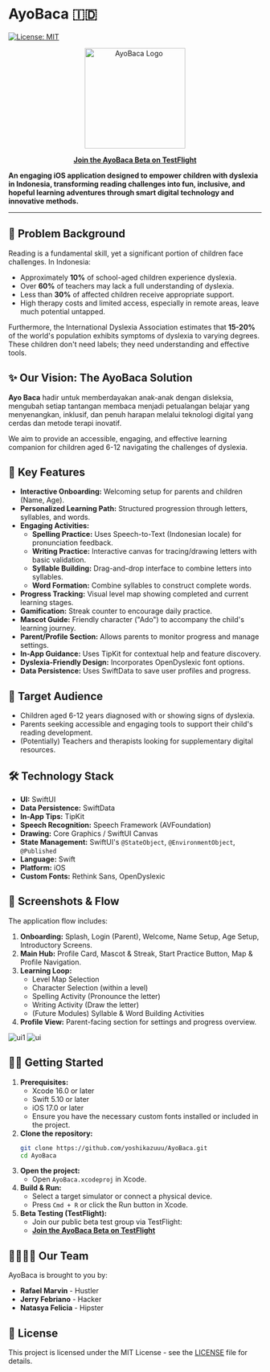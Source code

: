 # AyoBaca 🇮🇩

[![License: MIT](https://img.shields.io/badge/License-MIT-yellow.svg)](https://opensource.org/licenses/MIT)

<p align="center">
  <img
    src="https://github.com/user-attachments/assets/f371e61c-6e1e-44b5-8e96-df3d8733dd51"
    alt="AyoBaca Logo"
    width="200"
  />
</p>
<p align="center">
  <a href="https://testflight.apple.com/join/Q4kTSYYF"><strong>Join the AyoBaca Beta on TestFlight</strong></a>
</p>


**An engaging iOS application designed to empower children with dyslexia in Indonesia, transforming reading challenges into fun, inclusive, and hopeful learning adventures through smart digital technology and innovative methods.**

---

## 🎯 Problem Background

Reading is a fundamental skill, yet a significant portion of children face challenges. In Indonesia:

*   Approximately **10%** of school-aged children experience dyslexia.
*   Over **60%** of teachers may lack a full understanding of dyslexia.
*   Less than **30%** of affected children receive appropriate support.
*   High therapy costs and limited access, especially in remote areas, leave much potential untapped.

Furthermore, the International Dyslexia Association estimates that **15-20%** of the world's population exhibits symptoms of dyslexia to varying degrees. These children don't need labels; they need understanding and effective tools.

## ✨ Our Vision: The AyoBaca Solution

**Ayo Baca** hadir untuk memberdayakan anak-anak dengan disleksia, mengubah setiap tantangan membaca menjadi petualangan belajar yang menyenangkan, inklusif, dan penuh harapan melalui teknologi digital yang cerdas dan metode terapi inovatif.

We aim to provide an accessible, engaging, and effective learning companion for children aged 6-12 navigating the challenges of dyslexia.

## 🚀 Key Features

*   **Interactive Onboarding:** Welcoming setup for parents and children (Name, Age).
*   **Personalized Learning Path:** Structured progression through letters, syllables, and words.
*   **Engaging Activities:**
    *   **Spelling Practice:** Uses Speech-to-Text (Indonesian locale) for pronunciation feedback.
    *   **Writing Practice:** Interactive canvas for tracing/drawing letters with basic validation.
    *   **Syllable Building:** Drag-and-drop interface to combine letters into syllables.
    *   **Word Formation:** Combine syllables to construct complete words.
*   **Progress Tracking:** Visual level map showing completed and current learning stages.
*   **Gamification:** Streak counter to encourage daily practice.
*   **Mascot Guide:** Friendly character ("Ado") to accompany the child's learning journey.
*   **Parent/Profile Section:** Allows parents to monitor progress and manage settings.
*   **In-App Guidance:** Uses TipKit for contextual help and feature discovery.
*   **Dyslexia-Friendly Design:** Incorporates OpenDyslexic font options.
*   **Data Persistence:** Uses SwiftData to save user profiles and progress.

## 👥 Target Audience

*   Children aged 6-12 years diagnosed with or showing signs of dyslexia.
*   Parents seeking accessible and engaging tools to support their child's reading development.
*   (Potentially) Teachers and therapists looking for supplementary digital resources.

## 🛠️ Technology Stack

*   **UI:** SwiftUI
*   **Data Persistence:** SwiftData
*   **In-App Tips:** TipKit
*   **Speech Recognition:** Speech Framework (AVFoundation)
*   **Drawing:** Core Graphics / SwiftUI Canvas
*   **State Management:** SwiftUI's `@StateObject`, `@EnvironmentObject`, `@Published`
*   **Language:** Swift
*   **Platform:** iOS
*   **Custom Fonts:** Rethink Sans, OpenDyslexic

## 📸 Screenshots & Flow

The application flow includes:

1.  **Onboarding:** Splash, Login (Parent), Welcome, Name Setup, Age Setup, Introductory Screens.
2.  **Main Hub:** Profile Card, Mascot & Streak, Start Practice Button, Map & Profile Navigation.
3.  **Learning Loop:**
    *   Level Map Selection
    *   Character Selection (within a level)
    *   Spelling Activity (Pronounce the letter)
    *   Writing Activity (Draw the letter)
    *   (Future Modules) Syllable & Word Building Activities
4.  **Profile View:** Parent-facing section for settings and progress overview.

![ui1](https://github.com/user-attachments/assets/14dc2e96-074c-4a05-a60d-11f0311f880b)
![ui](https://github.com/user-attachments/assets/7426c274-bc1a-4b44-adac-40503e777b4e)


## 🧑‍💻 Getting Started

1.  **Prerequisites:**
    *   Xcode 16.0 or later
    *   Swift 5.10 or later
    *   iOS 17.0 or later
    *   Ensure you have the necessary custom fonts installed or included in the project.
2.  **Clone the repository:**
    ```bash
    git clone https://github.com/yoshikazuuu/AyoBaca.git
    cd AyoBaca
    ```
3.  **Open the project:**
    *   Open `AyoBaca.xcodeproj` in Xcode.
4.  **Build & Run:**
    *   Select a target simulator or connect a physical device.
    *   Press `Cmd + R` or click the Run button in Xcode.
5.  **Beta Testing (TestFlight):**
    *   Join our public beta test group via TestFlight:
    *   [**Join the AyoBaca Beta on TestFlight**](https://testflight.apple.com/join/Q4kTSYYF)

## 👨‍👩‍👧‍👦 Our Team

AyoBaca is brought to you by:

*   **Rafael Marvin** - Hustler
*   **Jerry Febriano** - Hacker
*   **Natasya Felicia** - Hipster

## 📄 License

This project is licensed under the MIT License - see the [LICENSE](LICENSE) file for details.
